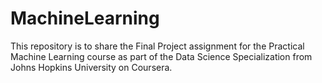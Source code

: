 # MachineLearning

This repository is to share the Final Project assignment for the Practical Machine Learning course as part of the Data Science
Specialization from Johns Hopkins University on Coursera.
